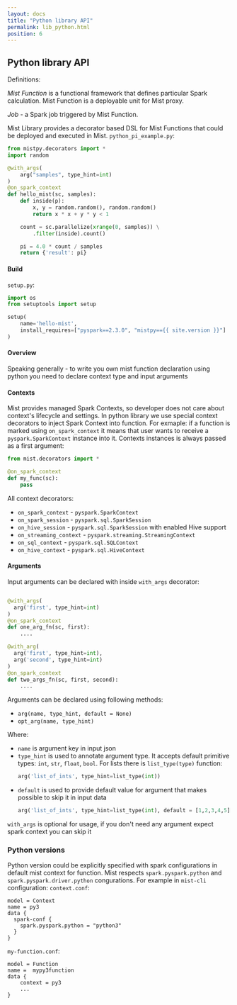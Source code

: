 ```yaml
---
layout: docs
title: "Python library API"
permalink: lib_python.html
position: 6
---
```

## Python library API

Definitions:

*Mist Function* is a functional framework that defines particular Spark calculation. Mist Function is a deployable unit for Mist proxy.
 
*Job* - a Spark job triggered by Mist Function.

Mist Library provides a decorator based DSL for Mist Functions that could be deployed and executed in Mist.
`python_pi_example.py`:
```python
from mistpy.decorators import *
import random

@with_args(
    arg("samples", type_hint=int)
)
@on_spark_context
def hello_mist(sc, samples):
    def inside(p):
        x, y = random.random(), random.random()
        return x * x + y * y < 1

    count = sc.parallelize(xrange(0, samples)) \
        .filter(inside).count()

    pi = 4.0 * count / samples
    return {'result': pi}
```

#### Build

`setup.py`:
```python
import os
from setuptools import setup

setup(
    name='hello-mist',
    install_requires=["pyspark==2.3.0", "mistpy=={{ site.version }}"]
)
```

#### Overview

Speaking generally - to write you own mist function declaration using python you need to declare context type
and input arguments

#### Contexts

Mist provides managed Spark Contexts, so developer does not care about context's lifecycle and settings.
In python library we use special context decorators to inject Spark Context into function.
For exmaple: if a function is marked using `on_spark_context` it means that user wants to receive a `pyspark.SparkContext`
instance into it. Contexts instances is always passed as a first argument:
```python
from mist.decorators import *

@on_spark_context
def my_func(sc): 
    pass
```

All context decorators:
- `on_spark_context` - `pyspark.SparkContext`
- `on_spark_session` - `pyspark.sql.SparkSession`
- `on_hive_session`  - `pyspark.sql.SparkSession` with enabled Hive support
- `on_streaming_context` - `pyspark.streaming.StreamingContext`
- `on_sql_context`   - `pyspark.sql.SQLContext`
- `on_hive_context`  - `pyspark.sql.HiveContext`

#### Arguments

Input arguments can be declared with inside `with_args` decorator:
```python

@with_args(
  arg('first', type_hint=int)
)
@on_spark_context
def one_arg_fn(sc, first):
    ....

@with_arg(
  arg('first', type_hint=int),
  arg('second', type_hint=int)
)
@on_spark_context
def two_args_fn(sc, first, second):
    ....
```

Arguments can be declared using following methods:
- `arg(name, type_hint, default = None)`
- `opt_arg(name, type_hint)`

Where:
- `name` is argument key in input json
- `type_hint` is used to annotate argument type.
  It accepts default primitive types: `int`, `str`, `float`, `bool`.
  For lists there is `list_type(type)` function:
  ```python
  arg('list_of_ints', type_hint=list_type(int))
  ```
- `default` is used to provide default value for argument that makes possible to skip it in input data
  ```python
  arg('list_of_ints', type_hint=list_type(int), default = [1,2,3,4,5])
  ```

`with_args` is optional for usage, if you don't need any argument expect spark context you can skip it

### Python versions

Python version could be explicitly specified with spark configurations in default mist context for function.
Mist respects `spark.pyspark.python` and `spark.pyspark.driver.python` congurations.
For example in `mist-cli` configuration:
`context.conf`:
```
model = Context
name = py3
data {
  spark-conf {
    spark.pyspark.python = "python3"
  }
}
```

`my-function.conf`:
```
model = Function
name =  mypy3function 
data {
    context = py3
    ...
}
```

